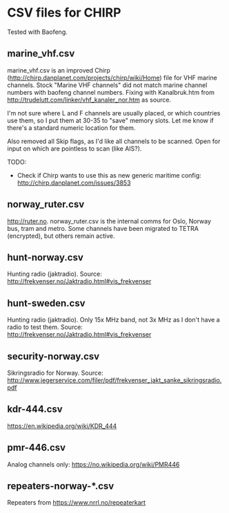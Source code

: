 # CSV files for CHIRP

Tested with Baofeng.


## marine_vhf.csv

marine_vhf.csv is an improved Chirp (http://chirp.danplanet.com/projects/chirp/wiki/Home) file for VHF marine channels. Stock "Marine VHF channels" did not match marine channel numbers with baofeng channel numbers. Fixing with Kanalbruk.htm from http://trudelutt.com/linker/vhf_kanaler_nor.htm as source.

I'm not sure where L and F channels are usually placed, or which countries use them, so I put them at 30-35 to "save" memory slots. Let me know if there's a standard numeric location for them.

Also removed all Skip flags, as I'd like all channels to be scanned. Open for input on which are pointless to scan (like AIS?).

TODO:
* Check if Chirp wants to use this as new generic maritime config: http://chirp.danplanet.com/issues/3853


## norway_ruter.csv

http://ruter.no. norway_ruter.csv is the internal comms for Oslo, Norway bus, tram and metro. Some channels have been migrated to TETRA (encrypted), but others remain active.


## hunt-norway.csv

Hunting radio (jaktradio). Source: http://frekvenser.no/Jaktradio.html#vis_frekvenser


## hunt-sweden.csv

Hunting radio (jaktradio). Only 15x MHz band, not 3x MHz as I don't have a radio to test them. Source: http://frekvenser.no/Jaktradio.html#vis_frekvenser

## security-norway.csv

Sikringsradio for Norway. Source: http://www.jegerservice.com/filer/pdf/frekvenser_jakt_sanke_sikringsradio.pdf

## kdr-444.csv

https://en.wikipedia.org/wiki/KDR_444

## pmr-446.csv

Analog channels only: https://no.wikipedia.org/wiki/PMR446

## repeaters-norway-*.csv

Repeaters from https://www.nrrl.no/repeaterkart
